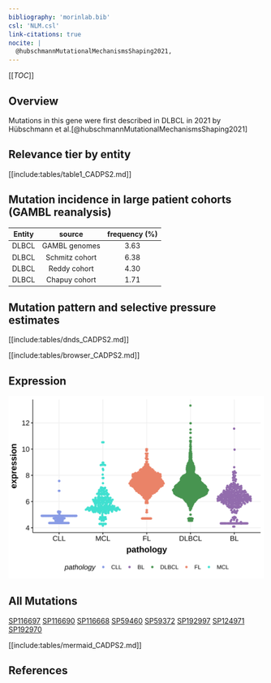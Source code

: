 ```yaml
---
bibliography: 'morinlab.bib'
csl: 'NLM.csl'
link-citations: true
nocite: |
  @hubschmannMutationalMechanismsShaping2021, 
---
```

[[_TOC_]]

## Overview

Mutations in this gene were first described in DLBCL in 2021 by Hübschmann et al.[@hubschmannMutationalMechanismsShaping2021]


## Relevance tier by entity

[[include:tables/table1_CADPS2.md]]

## Mutation incidence in large patient cohorts (GAMBL reanalysis)

|Entity|source        |frequency (%)|
|:------:|:--------------:|:-------------:|
|DLBCL |GAMBL genomes |3.63         |
|DLBCL |Schmitz cohort|6.38         |
|DLBCL |Reddy cohort  |4.30         |
|DLBCL |Chapuy cohort |1.71         |

## Mutation pattern and selective pressure estimates

[[include:tables/dnds_CADPS2.md]]


[[include:tables/browser_CADPS2.md]]

## Expression
![](images/gene_expression/CADPS2_by_pathology.svg)

## All Mutations

[SP116697](https://www.bcgsc.ca/downloads/morinlab/GAMBL/MALY/SP116697.html)
[SP116690](https://www.bcgsc.ca/downloads/morinlab/GAMBL/MALY/SP116690.html)
[SP116668](https://www.bcgsc.ca/downloads/morinlab/GAMBL/MALY/SP116668.html)
[SP59460](https://www.bcgsc.ca/downloads/morinlab/GAMBL/MALY/SP59460.html)
[SP59372](https://www.bcgsc.ca/downloads/morinlab/GAMBL/MALY/SP59372.html)
[SP192997](https://www.bcgsc.ca/downloads/morinlab/GAMBL/MALY/SP192997.html)
[SP124971](https://www.bcgsc.ca/downloads/morinlab/GAMBL/MALY/SP124971.html)
[SP192970](https://www.bcgsc.ca/downloads/morinlab/GAMBL/MALY/SP192970.html)

[[include:tables/mermaid_CADPS2.md]]

## References


<!-- ORIGIN: hubschmannMutationalMechanismsShaping2021b -->

<!-- DLBCL: hubschmannMutationalMechanismsShaping2021b -->

